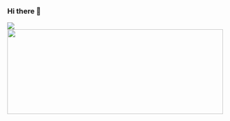 ### Hi there 👋

<div width="100%">
  <a href="https://github.com/anuraghazra/github-readme-stats" width="100%">
    <img align="center" src="https://github-readme-stats.vercel.app/api?username=TaegyuHan&theme=dark&show_icons=true&include_all_commits=true&count_private=true"/>
    <img align="center" src="https://github-readme-stats.vercel.app/api/top-langs/?username=TaegyuHan&hide=jupyterNotebook&layout=compact&theme=dark" height="195px" width="495px"/>
  </a>
</div>


